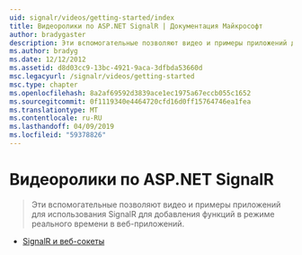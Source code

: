 ```yaml
---
uid: signalr/videos/getting-started/index
title: Видеоролики по ASP.NET SignalR | Документация Майкрософт
author: bradygaster
description: Эти вспомогательные позволяют видео и примеры приложений для использования SignalR для добавления функций в режиме реального времени в веб-приложений.
ms.author: bradyg
ms.date: 12/12/2012
ms.assetid: d8d03cc9-13bc-4921-9aca-3dfbda53660d
msc.legacyurl: /signalr/videos/getting-started
msc.type: chapter
ms.openlocfilehash: 8a2af69592d3839ace1ec1975a67eccb055c1652
ms.sourcegitcommit: 0f1119340e4464720cfd16d0ff15764746ea1fea
ms.translationtype: MT
ms.contentlocale: ru-RU
ms.lasthandoff: 04/09/2019
ms.locfileid: "59378826"
---
```

# <a name="aspnet-signalr-videos"></a>Видеоролики по ASP.NET SignalR

> Эти вспомогательные позволяют видео и примеры приложений для использования SignalR для добавления функций в режиме реального времени в веб-приложений.


- [SignalR и веб-сокеты](signalr-and-web-sockets.md)
